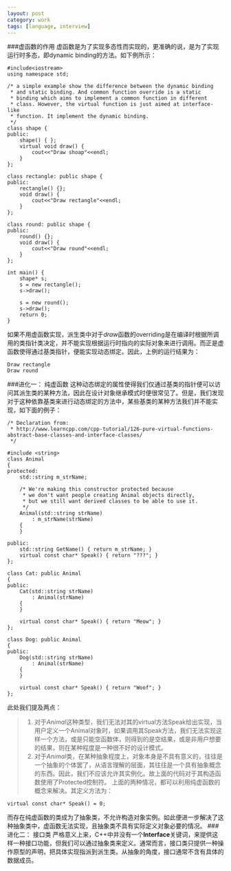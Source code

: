 ```yaml
---
layout: post
category: work
tags: [language, interview]
---
```


###虚函数的作用
虚函数是为了实现多态性而实现的，更准确的说，是为了实现运行时多态，即dynamic binding的方法。如下例所示：

    #include<iostream>
    using namespace std;

    /* a simple example show the difference between the dynamic binding
     * and static binding. And common function override is a static
     * binding which aims to implement a common function in different
     * class. However, the virtual function is just aimed at interface-like
     * function. It implement the dynamic binding.
     */
    class shape {
    public:
        shape() { };
        virtual void draw() {
            cout<<"Draw shoap"<<endl;
        }
    };

    class rectangle: public shape {
    public:
        rectangle() {};
        void draw() {
            cout<<"Draw rectangle"<<endl;
        }
    };

    class round: public shape {
    public:
        round() {};
        void draw() {
            cout<<"Draw round"<<endl;
        }
    };

    int main() {
        shape* s;
        s = new rectangle();
        s->draw();

        s = new round();
        s->draw();
        return 0;
    }

如果不用虚函数实现，派生类中对于*draw*函数的overriding是在编译时根据所调用的类指针类决定，并不能实现根据运行时指向的实际对象来进行调用。而正是虚函数使得通过基类指针，便能实现动态绑定。因此，上例的运行结果为：

    Draw rectangle
    Draw round

###进化一： 纯虚函数
这种动态绑定的属性使得我们仅通过基类的指针便可以访问其派生类的某种方法，因此在设计对象继承模式时便很常见了。但是，我们发现对于这种依靠基类来进行动态绑定的方法中，某些基类的某种方法我们并不能实现，如下面的例子：

    /* Declaration from:
     * http://www.learncpp.com/cpp-tutorial/126-pure-virtual-functions-abstract-base-classes-and-interface-classes/
     */

    #include <string>
    class Animal
    {
    protected:
        std::string m_strName;

        /* We're making this constructor protected because
         * we don't want people creating Animal objects directly,
         * but we still want derived classes to be able to use it.
         */
        Animal(std::string strName)
            : m_strName(strName)
        {
        }

    public:
        std::string GetName() { return m_strName; }
        virtual const char* Speak() { return "???"; }
    };

    class Cat: public Animal
    {
    public:
        Cat(std::string strName)
            : Animal(strName)
        {
        }

        virtual const char* Speak() { return "Meow"; }
    };

    class Dog: public Animal
    {
    public:
        Dog(std::string strName)
            : Animal(strName)
        {
        }

        virtual const char* Speak() { return "Woof"; }
    };

此处我们提及两点：
>    1. 对于*Animal*这种类型，我们无法对其的virtual方法Speak给出实现，当用户定义一个Animal对象时，如果调用其Speak方法，我们无法实现这样一个方法，或是只能空函数体，则得到的是空结果，或是非用户想要的结果，则在某种程度是一种很不好的设计模式。
>    2. 对于*Animal*类，在某种抽象程度上，对象本身是不具有意义的，往往是一个抽象的个体罢了，从语言理解的层面，其往往是一个具有抽象概念的东西。因此，我们不应该允许其实例化。故上面的代码对于其构造函数使用了Protected控制符。
上面的两种情况，都可以利用纯虚函数的概念来解决。其定义方法为：

    virtual const char* Speak() = 0;

而存在纯虚函数的类成为了抽象类，不允许构造对象实例。如此便进一步解决了这种抽象类中，虚函数无法实现，且抽象类不具有实际定义对象必要的情况。
###进化二： 接口类
严格意义上来，C++中并没有一个**Interface**关键词，来提供这样一种接口功能，但我们可以通过抽象类来定义。通常而言，接口类只提供一种操作原型的声明，把具体实现指派到派生类。从抽象的角度，接口通常不含有具体的数据成员。
